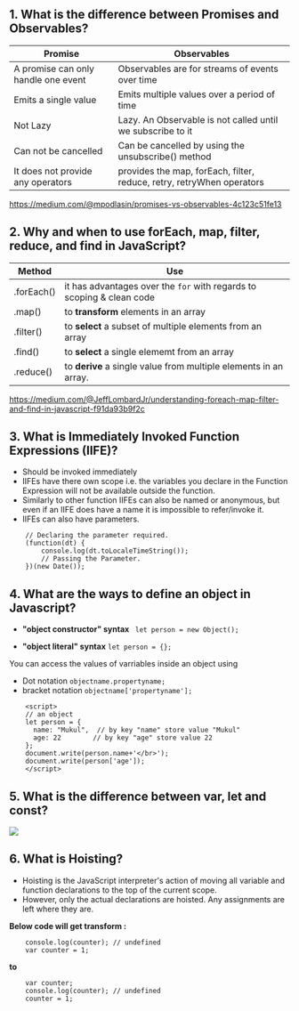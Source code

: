 ## 1. What is the difference between Promises and Observables?
|Promise|Observables|
|-------|-----------|
|A promise can only handle one event|Observables are for streams of events over time|
|Emits a single value | Emits multiple values over a period of time|
|Not Lazy | Lazy. An Observable is not called until we subscribe to it|
|Can not be cancelled | Can be cancelled by using the unsubscribe() method|
|It does not provide any operators | provides the map, forEach, filter, reduce, retry, retryWhen operators|

https://medium.com/@mpodlasin/promises-vs-observables-4c123c51fe13

## 2. Why and when to use forEach, map, filter, reduce, and find in JavaScript?
|Method|Use|
|-------|-----------|
|.forEach()| it has advantages over the `for` with regards to scoping & clean code |
|.map()| to **transform** elements in an array|
|.filter()| to **select** a subset of multiple elements from an array|
|.find()| to **select** a single elememt from an array|
|.reduce()| to **derive** a single value from multiple elements in an array.|

https://medium.com/@JeffLombardJr/understanding-foreach-map-filter-and-find-in-javascript-f91da93b9f2c

## 3. What is Immediately Invoked Function Expressions (IIFE)?
- Should be invoked immediately
- IIFEs have there own scope i.e. the variables you declare in the Function Expression will not be available outside the function.
- Similarly to other function IIFEs can also be named or anonymous, but even if an IIFE does have a name it is impossible to refer/invoke it.
- IIFEs can also have parameters. 
```
    // Declaring the parameter required. 
    (function(dt) { 
        console.log(dt.toLocaleTimeString()); 
        // Passing the Parameter. 
    })(new Date()); 
```

## 4. What are the ways to define an object in Javascript?
- **"object constructor" syntax**
``` let person = new Object();```

- **"object literal" syntax**
```let person = {};```

You can access the values of varriables inside an object using 
- Dot notation ```objectname.propertyname;```
- bracket notation ```objectname['propertyname'];```

```
    <script> 
    // an object 
    let person = {      
      name: "Mukul",  // by key "name" store value "Mukul" 
      age: 22        // by key "age" store value 22 
    };
    document.write(person.name+'</br>');  
    document.write(person['age']); 
    </script>
```
## 5. What is the difference between var, let and const?
![](https://i.stack.imgur.com/GBn5a.jpg)

## 6. What is Hoisting?
- Hoisting is the JavaScript interpreter's action of moving all variable and function declarations to the top of the current scope. 
- However, only the actual declarations are hoisted. Any assignments are left where they are.

**Below code will get transform :**
```
    console.log(counter); // undefined
    var counter = 1;
```
**to** 
```
    var counter;
    console.log(counter); // undefined
    counter = 1;
```
